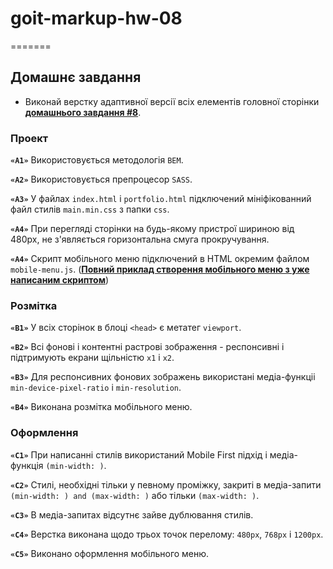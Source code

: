 # goit-markup-hw-08

=======

## Домашнє завдання

- Виконай верстку адаптивної версії всіх елементів головної сторінки
  [**домашнього завдання #8**](<https://www.figma.com/file/3lQQ9l3yQYngZaAsfPkRSL/Web-Studio-(Version-2.1)-(Copy)?node-id=3-7653&t=cA5EHhb8jruSPc6Z-0>).

### Проект

**`«A1»`** Використовується методологія `BEM`.

**`«A2»`** Використовується препроцесор `SASS`.

**`«A3»`** У файлах `index.html` і `portfolio.html` підключений мініфікованний файл стилів
`main.min.css` з папки `css`.

**`«A4»`** При перегляді сторінки на будь-якому пристрої шириною від 480px, не з'являється
горизонтальна смуга прокручування.

**`«A4»`** Скрипт мобільного меню підключений в HTML окремим файлом `mobile-menu.js`.
([**Повний приклад створення мобільного меню з уже написаним скриптом**](https://github.com/goitacademy/mobile-menu-workshop))

### Розмітка

**`«B1»`** У всіх сторінок в блоці `<head>` є метатег `viewport`.

**`«B2»`** Всі фонові і контентні растрові зображення - респонсивні і підтримують екрани щільністю
`x1` і `x2`.

**`«B3»`** Для респонсивних фонових зображень використані медіа-функціі `min-device-pixel-ratio` і
`min-resolution`.

**`«B4»`** Виконана розмітка мобільного меню.

### Оформлення

**`«C1»`** При написанні стилів використаний Mobile First підхід і медіа-функція `(min-width: )`.

**`«C2»`** Стилі, необхідні тільки у певному проміжку, закриті в медіа-запити
`(min-width: ) and (max-width: )` або тільки `(max-width: )`.

**`«C3»`** В медіа-запитах відсутнє зайве дублювання стилів.

**`«C4»`** Верстка виконана щодо трьох точок перелому: `480px`, `768px` і `1200px`.

**`«C5»`** Виконано оформлення мобільного меню.
